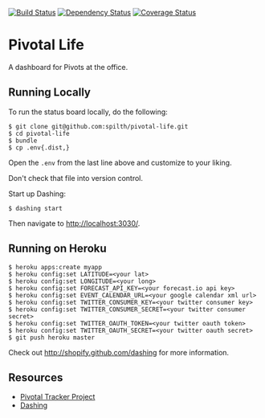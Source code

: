 [![Build Status](https://travis-ci.org/spilth/pivotal-life.png?branch=master)](https://travis-ci.org/spilth/pivotal-life) [![Dependency Status](https://gemnasium.com/spilth/pivotal-life.png)](https://gemnasium.com/spilth/pivotal-life) [![Coverage Status](https://coveralls.io/repos/spilth/pivotal-life/badge.png)](https://coveralls.io/r/spilth/pivotal-life)

# Pivotal Life

A dashboard for Pivots at the office.

## Running Locally

To run the status board locally, do the following:

    $ git clone git@github.com:spilth/pivotal-life.git
    $ cd pivotal-life
    $ bundle
    $ cp .env{.dist,}

Open the `.env` from the last line above and customize to your liking.

Don't check that file into version control.

Start up Dashing:

    $ dashing start

Then navigate to <http://localhost:3030/>.

## Running on Heroku

    $ heroku apps:create myapp
    $ heroku config:set LATITUDE=<your lat>
    $ heroku config:set LONGITUDE=<your long>
    $ heroku config:set FORECAST_API_KEY=<your forecast.io api key>
    $ heroku config:set EVENT_CALENDAR_URL=<your google calendar xml url>
    $ heroku config:set TWITTER_CONSUMER_KEY=<your twitter consumer key>
    $ heroku config:set TWITTER_CONSUMER_SECRET=<your twitter consumer secret>
    $ heroku config:set TWITTER_OAUTH_TOKEN=<your twitter oauth token>
    $ heroku config:set TWITTER_OAUTH_SECRET=<your twitter oauth secret>
    $ git push heroku master

Check out http://shopify.github.com/dashing for more information.

## Resources

- [Pivotal Tracker Project](https://www.pivotaltracker.com/s/projects/950406)
- [Dashing](http://shopify.github.com/dashing)


